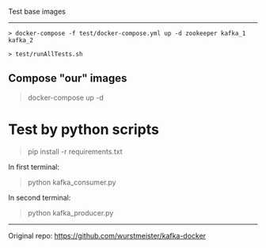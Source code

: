 Test base images
________________
```
> docker-compose -f test/docker-compose.yml up -d zookeeper kafka_1 kafka_2

> test/runAllTests.sh
```
Compose "our" images
---------------------
> docker-compose up -d

Test by python scripts
=======================
> pip install -r requirements.txt

In first terminal:
> python kafka_consumer.py

In second terminal:
> python kafka_producer.py


___________________________
Original repo: https://github.com/wurstmeister/kafka-docker